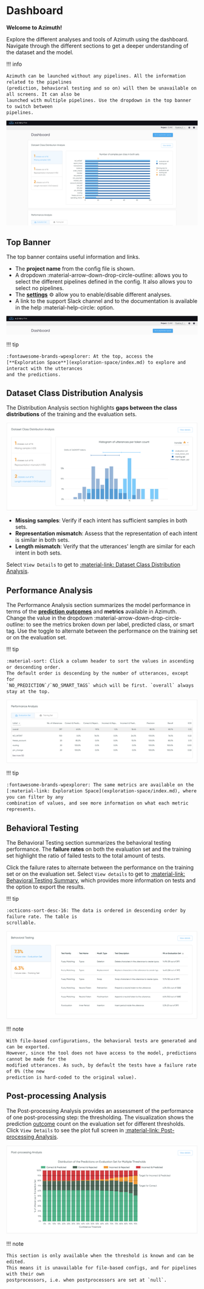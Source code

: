 # Dashboard

**Welcome to Azimuth!**

Explore the different analyses and tools of Azimuth using the dashboard. Navigate through the
different sections to get a deeper understanding of the dataset and the model.

!!! info

    Azimuth can be launched without any pipelines. All the information related to the pipelines
    (prediction, behavioral testing and so on) will then be unavailable on all screens. It can also be
    launched with multiple pipelines. Use the dropdown in the top banner to switch between
    pipelines.

![Screenshot](../_static/images/dashboard/dashboard.png)

## Top Banner

The top banner contains useful information and links.

* The **project name** from the config file is shown.
* A dropdown :material-arrow-down-drop-circle-outline: allows you to select the different pipelines
  defined in the config. It also allows you to select no pipelines.
* The [**settings**](settings.md) :gear: allow you to enable/disable different analyses.
* A link to the support Slack channel and to the documentation is available in the help
  :material-help-circle: option.

![Screenshot](../_static/images/dashboard/top-banner.png)

!!! tip

    :fontawesome-brands-wpexplorer: At the top, access the
    [**Exploration Space**](exploration-space/index.md) to explore and interact with the utterances
    and the predictions.

## Dataset Class Distribution Analysis

The Distribution Analysis section highlights **gaps between the class distributions** of the
training and the evaluation sets.

![Screenshot](../_static/images/dashboard/dataset-class-distribution-analysis.png)

* **Missing samples**: Verify if each intent has sufficient samples in both sets.
* **Representation mismatch**: Assess that the representation of each intent is similar in both
  sets.
* **Length mismatch**: Verify that the utterances' length are similar for each intent in both sets.

Select `View Details` to get
to [:material-link: Dataset Class Distribution Analysis](dataset-warnings.md).

## Performance Analysis

The Performance Analysis section summarizes the model performance in terms of the [**prediction
outcomes**](../key-concepts/outcomes.md) and **metrics** available in Azimuth. Change the value in
the dropdown :material-arrow-down-drop-circle-outline: to see the metrics broken down per label,
predicted class, or smart tag. Use the toggle to alternate between the performance on the training
set or on the evaluation set.

!!! tip

    :material-sort: Click a column header to sort the values in ascending or descending order.
    The default order is descending by the number of utterances, except for
    `NO_PREDICTION`/`NO_SMART_TAGS` which will be first. `overall` always stay at the top.

![Screenshot](../_static/images/dashboard/performance-analysis.png)

!!! tip

    :fontawesome-brands-wpexplorer: The same metrics are available on the
    [:material-link: Exploration Space](exploration-space/index.md), where you can filter by any
    combination of values, and see more information on what each metric represents.

## Behavioral Testing

The Behavioral Testing section summarizes the behavioral testing performance. The **failure rates**
on both the evaluation set and the training set highlight the ratio of failed tests to the total
amount of tests.

Click the failure rates to alternate between the performance on the training set or on the
evaluation set. Select `View details` to get
to [:material-link: Behavioral Testing Summary](behavioral-testing-summary.md), which provides more
information on tests and the option to export the results.

!!! tip

    :octicons-sort-desc-16: The data is ordered in descending order by failure rate. The table is
    scrollable.

![Screenshot](../_static/images/dashboard/behavioral-testing.png)

!!! note

    With file-based configurations, the behavioral tests are generated and can be exported.
    However, since the tool does not have access to the model, predictions cannot be made for the
    modified utterances. As such, by default the tests have a failure rate of 0% (the new
    prediction is hard-coded to the original value).

## Post-processing Analysis

The Post-processing Analysis provides an assessment of the performance of one post-processing step:
the thresholding. The visualization shows the prediction [outcome](../key-concepts/outcomes.md)
count on the evaluation set for different thresholds. Click `View Details` to see the plot full
screen in [:material-link: Post-processing Analysis](post-processing-analysis.md).

![Screenshot](../_static/images/dashboard/post-processing-analysis.png)

!!! note

    This section is only available when the threshold is known and can be edited.
    This means it is unavailable for file-based configs, and for pipelines with their own
    postprocessors, i.e. when postprocessors are set at `null`.
